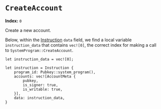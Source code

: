 # `CreateAccount`

**Index:** `0`

Create a new account.

Below, within the [Instruction] `data` field, we find a local variable `instruction_data` that contains `vec![0]`, the correct index for making a call to `SystemProgram::CreateAccount`. 

```rust,ignore
let instruction_data = vec![0];

let instruction = Instruction {
    program_id: Pubkey::system_program(),
    accounts: vec![AccountMeta {
        pubkey,
        is_signer: true,
        is_writable: true,
    }],
    data: instruction_data,
}
```

<!-- Internal -->
[Instruction]: ../program/instructions-and-messages.md#instructions
